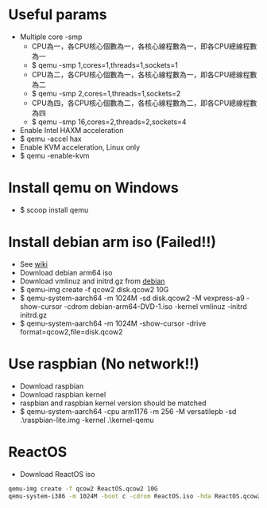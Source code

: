 Useful params
=====
* Multiple core -smp
    * CPU為一，各CPU核心個數為一，各核心線程數為一，即各CPU總線程數為一
    * $ qemu -smp 1,cores=1,threads=1,sockets=1
    * CPU為二，各CPU核心個數為一，各核心線程數為一，即各CPU總線程數為二
    * $ qemu -smp 2,cores=1,threads=1,sockets=2
    * CPU為四，各CPU核心個數為二，各核心線程數為二，即各CPU總線程數為四
    * $ qemu -smp 16,cores=2,threads=2,sockets=4
* Enable Intel HAXM acceleration
* $ qemu -accel hax
* Enable KVM acceleration, Linux only
* $ qemu -enable-kvm

Install qemu on Windows
=====
* $ scoop install qemu

Install debian arm iso (Failed!!)
=====
* See [wiki](https://wiki.qemu.org/Documentation/Platforms/ARM)
* Download debian arm64 iso
* Download vmlinuz and initrd.gz from [debian](http://ftp.debian.org/debian/dists/unstable/main/installer-armhf/current/images/netboot/)
* $ qemu-img create -f qcow2 disk.qcow2 10G
* $ qemu-system-aarch64 -m 1024M -sd disk.qcow2 -M vexpress-a9 -show-cursor -cdrom debian-arm64-DVD-1.iso -kernel vmlinuz -initrd initrd.gz
* $ qemu-system-aarch64 -m 1024M -show-cursor -drive format=qcow2,file=disk.qcow2

Use raspbian (No network!!)
=====
* Download raspbian [](http://downloads.raspberrypi.org/raspbian_lite/images)
* Download raspbian kernel [](https://github.com/dhruvvyas90/qemu-rpi-kernel)
* raspbian and raspbian kernel version should be matched
* $ qemu-system-aarch64 -cpu arm1176 -m 256 -M versatilepb -sd .\raspbian-lite.img -kernel .\kernel-qemu

ReactOS
=====
* Download ReactOS iso
```sh
qemu-img create -f qcow2 ReactOS.qcow2 10G
qemu-system-i386 -m 1024M -boot c -cdrom ReactOS.iso -hda ReactOS.qcow2 -localtime -net "nic,model=ne2k_pci" -net user -serial file:ReactOS.log
```
